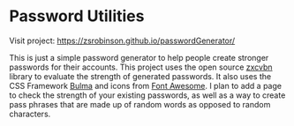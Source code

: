 # Password Utilities

Visit project: https://zsrobinson.github.io/passwordGenerator/

This is just a simple password generator to help people create stronger passwords for their accounts. This project uses the open source [zxcvbn](https://github.com/dropbox/zxcvbn) library to evaluate the strength of generated passwords. It also uses the CSS Framework [Bulma](https://bulma.io/) and icons from [Font Awesome](https://fontawesome.com/). I plan to add a page to check the strength of your existing passwords, as well as a way to create pass phrases that are made up of random words as opposed to random characters.
